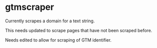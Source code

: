 # gtmscraper

Currently scrapes a domain for a text string. 

This needs updated to scrape pages that have not been scraped before.

Needs edited to allow for scraping of GTM identifier. 

